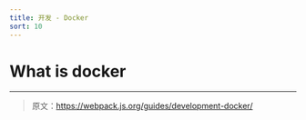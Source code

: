 ```yaml
---
title: 开发 - Docker
sort: 10
---
```


# What is docker

***

> 原文：https://webpack.js.org/guides/development-docker/